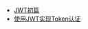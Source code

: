 <!-- docs/_sidebar.md -->
- [JWT初篇](/JAVA/JWT/doc/JWT初篇.md)
- [使用JWT实现Token认证](/JAVA/JWT/doc/使用JWT实现Token认证.md)
